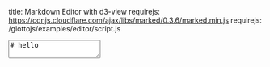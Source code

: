 title: Markdown Editor with d3-view
requirejs: https://cdnjs.cloudflare.com/ajax/libs/marked/0.3.6/marked.min.js
requirejs: /giottojs/examples/editor/script.js


<div class="container" id="editor">
    <div class="row">
        <div class="col-sm-6">
            <textarea d3-value="input"># hello</textarea>
        </div>
        <div d3-html="html" class="col-sm-6"></div>
    </div>
</div>
